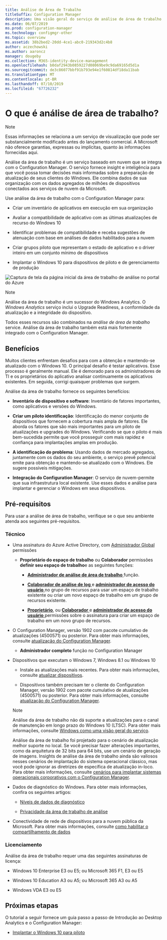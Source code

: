 ```yaml
---
title: Análise de Área de Trabalho
titleSuffix: Configuration Manager
description: Uma visão geral do serviço de análise de área de trabalho integrado com o Configuration Manager.
ms.date: 06/07/2019
ms.prod: configuration-manager
ms.technology: configmgr-other
ms.topic: overview
ms.assetid: 38b2bed2-20dd-4ce1-abc0-219343d2c4b8
author: aczechowski
ms.author: aaroncz
manager: dougeby
ms.collection: M365-identity-device-management
ms.openlocfilehash: b0daf2943b0859227d08069be9c9da69165d5d1a
ms.sourcegitcommit: de3c86077bbf91b793e94e1f60814df18da11bab
ms.translationtype: MT
ms.contentlocale: pt-BR
ms.lasthandoff: 07/10/2019
ms.locfileid: "67726232"
---
```

# <a name="what-is-desktop-analytics"></a>O que é análise de área de trabalho?

> [!Note]  
> Essas informações se relaciona a um serviço de visualização que pode ser substancialmente modificado antes do lançamento comercial. A Microsoft não oferece garantias, expressas ou implícitas, quanto às informações fornecidas aqui.  

Análise da área de trabalho é um serviço baseado em nuvem que se integra com o Configuration Manager. O serviço fornece insight e inteligência para que você possa tomar decisões mais informadas sobre a preparação de atualização de seus clientes do Windows. Ele combina dados de sua organização com os dados agregados de milhões de dispositivos conectados aos serviços de nuvem da Microsoft.

Use análise da área de trabalho com o Configuration Manager para:  

- Criar um inventário de aplicativos em execução em sua organização  

- Avaliar a compatibilidade de aplicativo com as últimas atualizações de recurso do Windows 10  

- Identificar problemas de compatibilidade e receba sugestões de atenuação com base em análises de dados habilitados para a nuvem  

- Criar grupos piloto que representam o estado de aplicativo e o driver inteiro em um conjunto mínimo de dispositivos  

- Implantar o Windows 10 para dispositivos de piloto e de gerenciamento de produção  

![Captura de tela da página inicial da área de trabalho de análise no portal do Azure](media/portal-home.png)

> [!Note]  
> Análise da área de trabalho é um sucessor do Windows Analytics. O *Windows Analytics* serviço inclui o Upgrade Readiness, a conformidade da atualização e a integridade do dispositivo.
>
> Todos esses recursos são combinados na *análise de área de trabalho* service. Análise da área de trabalho também está mais fortemente integrado com o Configuration Manager.



## <a name="benefits"></a>Benefícios

Muitos clientes enfrentam desafios para com a obtenção e mantendo-se atualizado com o Windows 10. O principal desafio é testar aplicativos. Esse processo é geralmente manual. Ele é demorado para os administradores de TI e os proprietários do aplicativo analisar continuamente os aplicativos existentes. Em seguida, corrigi quaisquer problemas que surgem.

Análise da área de trabalho fornece os seguintes benefícios:

- **Inventário de dispositivo e software**: Inventário de fatores importantes, como aplicativos e versões do Windows.  

- **Criar um piloto identificação**: Identificação do menor conjunto de dispositivos que fornecem a cobertura mais ampla de fatores. Ele aborda os fatores que são mais importantes para um piloto de atualizações e upgrades do Windows. Verificando se que o piloto é mais bem-sucedida permite que você prosseguir com mais rapidez e confiança para implantações amplas em produção.  

- **A identificação do problema**: Usando dados de mercado agregados, juntamente com os dados do seu ambiente, o serviço prevê potencial emite para obtenção e mantendo-se atualizado com o Windows. Ele sugere possíveis mitigações.  

- **Integração do Configuration Manager**: O serviço de nuvem-permite que sua infraestrutura local existente. Use esses dados e análise para implantar e gerenciar o Windows em seus dispositivos.  



## <a name="prerequisites"></a>Pré-requisitos

Para usar a análise de área de trabalho, verifique se o que seu ambiente atenda aos seguintes pré-requisitos.


### <a name="technical"></a>Técnico

- Uma assinatura do Azure Active Directory, com [Administrador Global](https://docs.microsoft.com/azure/active-directory/users-groups-roles/directory-assign-admin-roles#company-administrator) permissões  

    - **Proprietário do espaço de trabalho** ou **Colaborador** permissões **definir seu espaço de trabalho**e as seguintes funções:  

      - [**Administrador de análise de área de trabalho** ](https://docs.microsoft.com/azure/active-directory/users-groups-roles/directory-assign-admin-roles) função.

      - [**Colaborador de análise de log** ](https://docs.microsoft.com/azure/role-based-access-control/built-in-roles#log-analytics-contributor) e [ **administrador de acesso do usuário** ](https://docs.microsoft.com/azure/role-based-access-control/built-in-roles#user-access-administrator) no grupo de recursos para usar um espaço de trabalho existente ou criar um novo espaço de trabalho em um grupo de recursos existente.

      - [**Proprietário**](https://docs.microsoft.com/azure/role-based-access-control/built-in-roles#owner), ou [ **Colaborador** ](https://docs.microsoft.com/azure/role-based-access-control/built-in-roles#contributor) e [ **administrador de acesso do usuário** ](https://docs.microsoft.com/azure/role-based-access-control/built-in-roles#user-access-administrator) permissões sobre o assinatura para criar um espaço de trabalho em um novo grupo de recursos.  

- O Configuration Manager, versão 1902 com pacote cumulativo de atualizações (4500571) ou posterior. Para obter mais informações, consulte [atualização do Configuration Manager](/sccm/desktop-analytics/connect-configmgr#bkmk_hotfix).  

    - **Administrador completo** função no Configuration Manager  

- Dispositivos que executam o Windows 7, Windows 8.1 ou Windows 10  

    - Instale as atualizações mais recentes. Para obter mais informações, consulte [atualizar dispositivos](/sccm/desktop-analytics/enroll-devices#update-devices).  

    - Dispositivos também precisam ter o cliente do Configuration Manager, versão 1902 com pacote cumulativo de atualizações (4500571) ou posterior. Para obter mais informações, consulte [atualização do Configuration Manager](/sccm/desktop-analytics/connect-configmgr#bkmk_hotfix).  

    > [!Note]  
    > Análise da área de trabalho não dá suporte a atualizações para o canal de manutenção em longo prazo do Windows 10 (LTSC). Para obter mais informações, consulte [Windows como uma visão geral do serviço](https://docs.microsoft.com/windows/deployment/update/waas-overview#long-term-servicing-channel).
    >
    > Análise da área de trabalho foi projetado para o cenário de atualização melhor suporte no local. Se você precisar fazer alterações importantes, como da arquitetura de 32 bits para 64 bits, use um cenário de geração de imagens. Insights de análise da área de trabalho ainda são valiosos nesses cenários de implantação do sistema operacional clássico, mas você pode ignorar as diretrizes de específica de atualização in-loco. Para obter mais informações, consulte [cenários para implantar sistemas operacionais corporativos com o Configuration Manager](/sccm/osd/deploy-use/scenarios-to-deploy-enterprise-operating-systems).

- Dados de diagnóstico do Windows. Para obter mais informações, confira os seguintes artigos:  

    - [Níveis de dados de diagnóstico](/sccm/desktop-analytics/enable-data-sharing#diagnostic-data-levels)  

    - [Privacidade da área de trabalho de análise](/sccm/desktop-analytics/privacy)  

- Conectividade de rede de dispositivos para a nuvem pública da Microsoft. Para obter mais informações, consulte [como habilitar o compartilhamento de dados](/sccm/desktop-analytics/enable-data-sharing)  


### <a name="licensing"></a>Licenciamento

Análise da área de trabalho requer uma das seguintes assinaturas de licença:

- Windows 10 Enterprise E3 ou E5; ou Microsoft 365 F1, E3 ou E5  

- Windows 10 Education A3 ou A5; ou Microsoft 365 A3 ou A5  

- Windows VDA E3 ou E5  




## <a name="next-steps"></a>Próximas etapas

O tutorial a seguir fornece um guia passo a passo de Introdução ao Desktop Analytics e o Configuration Manager:  

- [Implantar o Windows 10 para piloto](/sccm/desktop-analytics/tutorial-windows10)  

